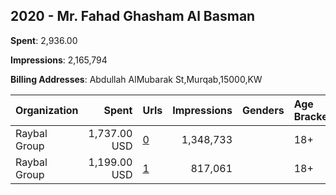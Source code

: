 ## 2020 - Mr. Fahad Ghasham Al Basman 
**Spent**: 2,936.00

**Impressions**: 2,165,794

**Billing Addresses**: Abdullah AlMubarak St,Murqab,15000,KW

|Organization|Spent|Urls|Impressions|Genders|Age Brackets|Country Codes|
|:---|---:|:---|---:|:---|:---|:---|
|Raybal Group|1,737.00 USD|[0](https://www.snap.com/political-ads/asset/3f1100cac743b000555191b4bfbec6b5a00d2c4300862ecf1d69fec2e4b83774?mediaType=jpg)|1,348,733||18+|kuwait|
|Raybal Group|1,199.00 USD|[1](https://www.snap.com/political-ads/asset/6b4644805651c91e7e3a5df95df0b058cc5c611d99cbc0007023816f104f3c1f?mediaType=jpg)|817,061||18+|kuwait|
